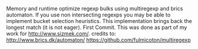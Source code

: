 
Memory and runtime optimize regexp bulks using multiregexp and brics automaton.  If you use non intersecting regexps you may be able to implement bucket selection heuristics.  This implementation brings back the longest match (it is not eager).  First Commit.  This was done as part of my work for http://www.sizmek.com/.
credits to:
http://www.brics.dk/automaton/
https://github.com/fulmicoton/multiregexp
